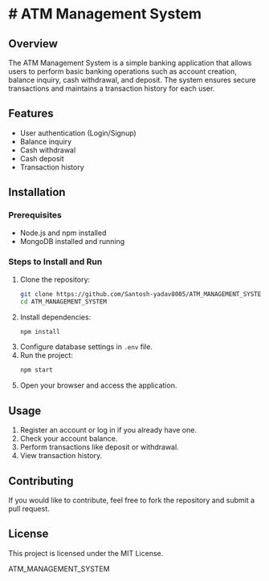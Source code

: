 # # ATM Management System

## Overview
The ATM Management System is a simple banking application that allows users to perform basic banking operations such as account creation, balance inquiry, cash withdrawal, and deposit. The system ensures secure transactions and maintains a transaction history for each user.

## Features
- User authentication (Login/Signup)
- Balance inquiry
- Cash withdrawal
- Cash deposit
- Transaction history

## Installation
### Prerequisites
- Node.js and npm installed
- MongoDB installed and running

### Steps to Install and Run
1. Clone the repository:
   ```bash
   git clone https://github.com/Santosh-yadav8005/ATM_MANAGEMENT_SYSTEM.git
   cd ATM_MANAGEMENT_SYSTEM
   ```
2. Install dependencies:
   ```bash
   npm install
   ```
3. Configure database settings in `.env` file.
4. Run the project:
   ```bash
   npm start
   ```
5. Open your browser and access the application.

## Usage
1. Register an account or log in if you already have one.
2. Check your account balance.
3. Perform transactions like deposit or withdrawal.
4. View transaction history.

## Contributing
If you would like to contribute, feel free to fork the repository and submit a pull request.

## License
This project is licensed under the MIT License.

ATM_MANAGEMENT_SYSTEM
